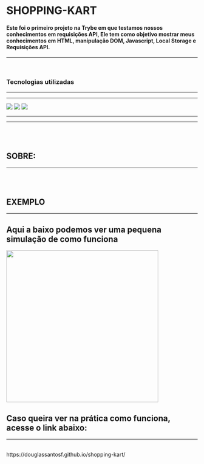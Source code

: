 # SHOPPING-KART

#### Este foi o primeiro projeto na **Trybe** em que testamos nossos conhecimentos em requisições API, Ele tem como objetivo mostrar meus conhecimentos em **HTML**, **manipulação DOM**,  **Javascript**, **Local Storage** e **Requisições API**.
---
<br>

### **Tecnologias utilizadas**
---
---


<img src="https://img.shields.io/badge/HTML5-E34F26?style=for-the-badge&logo=html5&logoColor=white"></img>
<img src="https://img.shields.io/badge/JavaScript-323330?style=for-the-badge&logo=javascript&logoColor=F7DF1E"></img>
<img src="https://img.shields.io/badge/CSS3-1572B6?style=for-the-badge&logo=css3&logoColor=white"></img>



---
---
<br>
<br>

## **SOBRE:**
---


<br>
<br>

## EXEMPLO
---
## Aqui a baixo podemos ver uma pequena simulação de como funciona
<img src="./out.gif" width="400px">


## Caso queira ver na prática como funciona, acesse o link abaixo: 
---
<br>
 https://douglassantosf.github.io/shopping-kart/

